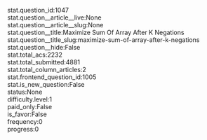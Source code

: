 stat.question_id:1047  
stat.question__article__live:None  
stat.question__article__slug:None  
stat.question__title:Maximize Sum Of Array After K Negations  
stat.question__title_slug:maximize-sum-of-array-after-k-negations  
stat.question__hide:False  
stat.total_acs:2232  
stat.total_submitted:4881  
stat.total_column_articles:2  
stat.frontend_question_id:1005  
stat.is_new_question:False  
status:None  
difficulty.level:1  
paid_only:False  
is_favor:False  
frequency:0  
progress:0  
